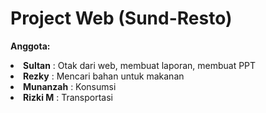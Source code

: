   <h1>Project Web (Sund-Resto)</h1>
  <p><strong>Anggota:</strong></p>
    <li><strong>Sultan</strong> : Otak dari web, membuat laporan, membuat PPT</li>
    <li><strong>Rezky</strong> : Mencari bahan untuk makanan</li>
    <li><strong>Munanzah</strong> : Konsumsi</li>
    <li><strong>Rizki M</strong> : Transportasi</li>

